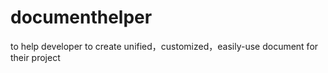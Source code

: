 # documenthelper
to  help  developer to create unified，customized，easily-use  document for their  project 
